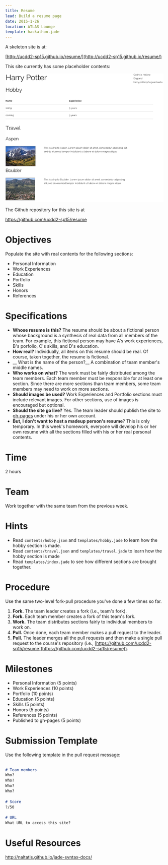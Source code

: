 ```yaml
---
title: Resume
lead: Build a resume page
date: 2015-1-26
location: ATLAS Lounge
template: hackathon.jade
---
```


A skeleton site is at:

[http://ucdd2-sp15.github.io/resume/](http://ucdd2-sp15.github.io/resume/)

This site currently has some placeholder contents:

![skeleton](skeleton.png)

The Github repository for this site is at

<a href="https://github.com/ucdd2-sp15/resume" class="btn btn-info">https://github.com/ucdd2-sp15/resume</a>

# Objectives

Populate the site with real contents for the following sections:

* Personal Information 
* Work Experiences
* Education
* Portfolio
* Skills
* Honors
* References

# Specifications

* __Whose resume is this?__ The resume should be about a fictional person whose background is a synthesis of real data from all members of the team. For example, this fictional person may have A's work experiences, B's porfolio, C's skills, and D's education.
* __How real?__ Individually, all items on this resume should be real. Of course, taken together, the resume is fictional.
* __ What is the name of the person?__ A combination of team member's middle names.
* __Who works on what?__ The work must be fairly distributed among the team members. Each team member must be responsible for at least one section. Since there are more sections than team members, some team members may need to work on more sections.
* __Should images be used?__ Work Experiences and Portfolio sections must include relevant images. For other sections, use of images is encouraged but optional.
* __Should the site go live?__ Yes. The team leader should publish the site to [gh-pages](https://pages.github.com/) under his or her own account.
* __But, I don't want to host a madeup person's resume__? This is only temporary. In this week's homework, everyone will develop his or her own resume with all the sections filled with his or her real personal contents.

# Time

2 hours

# Team

Work together with the same team from the previous week.

# Hints

* Read `contents/hobby.json` and `templates/hobby.jade` to learn how the hobby section is made.
* Read `contents/travel.json` and `templates/travel.jade` to learn how the hobby section is made
* Read `templates/index.jade` to see how different sections are brought together.

# Procedure

Use the same two-level fork-pull procedure you've done a few times so far.

1. __Fork.__ The team leader creates a fork (i.e., team's fork).
1. __Fork.__ Each team member creates a fork of this team's fork.
1. __Work.__ The team distributes sections fairly to individual members to work on.
1. __Pull.__ Once done, each team member makes a pull request to the leader.
1. __Pull.__ The leader merges all the pull requests and then make a single pull request to the course's repository (i.e., [https://github.com/ucdd2-sp15/resume](https://github.com/ucdd2-sp15/resume)).

# Milestones

* Personal Information (5 points)
* Work Experiences (10 points)
* Portfolio (10 points)
* Education (5 points)
* Skills (5 points)
* Honors (5 points)
* References (5 points)
* Published to gh-pages (5 points)

# Submission Template

Use the following template in the pull request message:

```markdown

# Team members
Who?
Who?
Who?
Who?

# Score
?/50

# URL
What URL to access this site?

```

# Useful Resources

http://naltatis.github.io/jade-syntax-docs/
